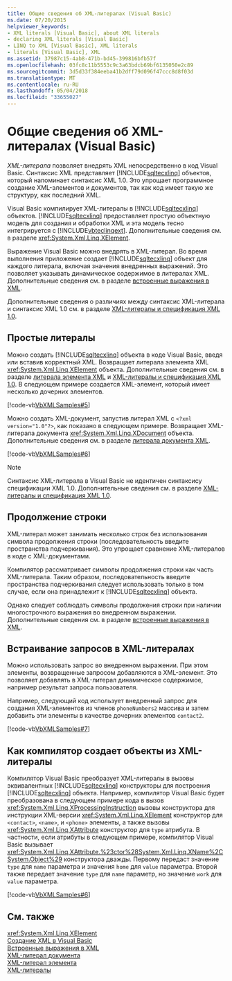 ```yaml
---
title: Общие сведения об XML-литералах (Visual Basic)
ms.date: 07/20/2015
helpviewer_keywords:
- XML literals [Visual Basic], about XML literals
- declaring XML literals [Visual Basic]
- LINQ to XML [Visual Basic], XML literals
- literals [Visual Basic], XML
ms.assetid: 37987c15-4ab8-471b-bd45-399816bfb57f
ms.openlocfilehash: 03fc8c11b5553c9c3a63bdcb69bf6135050e2c89
ms.sourcegitcommit: 3d5d33f384eeba41b2dff79d096f47ccc8d8f03d
ms.translationtype: MT
ms.contentlocale: ru-RU
ms.lasthandoff: 05/04/2018
ms.locfileid: "33655027"
---
```

# <a name="xml-literals-overview-visual-basic"></a>Общие сведения об XML-литералах (Visual Basic)
*XML-литерала* позволяет внедрять XML непосредственно в код Visual Basic. Синтаксис XML представляет [!INCLUDE[sqltecxlinq](~/includes/sqltecxlinq-md.md)] объектов, который напоминает синтаксис XML 1.0. Это упрощает программное создание XML-элементов и документов, так как код имеет такую же структуру, как последний XML.  
  
 Visual Basic компилирует XML-литералы в [!INCLUDE[sqltecxlinq](~/includes/sqltecxlinq-md.md)] объектов. [!INCLUDE[sqltecxlinq](~/includes/sqltecxlinq-md.md)] предоставляет простую объектную модель для создания и обработки XML и эта модель тесно интегрируется с [!INCLUDE[vbteclinqext](~/includes/vbteclinqext-md.md)]. Дополнительные сведения см. в разделе <xref:System.Xml.Linq.XElement>.  
  
 Выражение Visual Basic можно внедрять в XML-литерал. Во время выполнения приложение создает [!INCLUDE[sqltecxlinq](~/includes/sqltecxlinq-md.md)] объект для каждого литерала, включая значения внедренных выражений. Это позволяет указывать динамическое содержимое в литералах XML. Дополнительные сведения см. в разделе [встроенные выражения в XML](../../../../visual-basic/programming-guide/language-features/xml/embedded-expressions-in-xml.md).  
  
 Дополнительные сведения о различиях между синтаксис XML-литерала и синтаксис XML 1.0 см. в разделе [XML-литералы и спецификация XML 1.0](../../../../visual-basic/programming-guide/language-features/xml/xml-literals-and-the-xml-1-0-specification.md).  
  
## <a name="simple-literals"></a>Простые литералы  
 Можно создать [!INCLUDE[sqltecxlinq](~/includes/sqltecxlinq-md.md)] объекта в коде Visual Basic, введя или вставив корректный XML. Возвращает литерала элемента XML <xref:System.Xml.Linq.XElement> объекта. Дополнительные сведения см. в разделе [литерала элемента XML](../../../../visual-basic/language-reference/xml-literals/xml-element-literal.md) и [XML-литералы и спецификация XML 1.0](../../../../visual-basic/programming-guide/language-features/xml/xml-literals-and-the-xml-1-0-specification.md). В следующем примере создается XML-элемент, который имеет несколько дочерних элементов.  
  
 [!code-vb[VbXMLSamples#5](../../../../visual-basic/language-reference/operators/codesnippet/VisualBasic/xml-literals-overview_1.vb)]  
  
 Можно создать XML-документ, запустив литерал XML с `<?xml version="1.0"?>`, как показано в следующем примере. Возвращает XML-литерала документа <xref:System.Xml.Linq.XDocument> объекта. Дополнительные сведения см. в разделе [литерала документа XML](../../../../visual-basic/language-reference/xml-literals/xml-document-literal.md).  
  
 [!code-vb[VbXMLSamples#6](../../../../visual-basic/language-reference/operators/codesnippet/VisualBasic/xml-literals-overview_2.vb)]  
  
> [!NOTE]
>  Синтаксис XML-литерала в Visual Basic не идентичен синтаксису спецификации XML 1.0. Дополнительные сведения см. в разделе [XML-литералы и спецификация XML 1.0](../../../../visual-basic/programming-guide/language-features/xml/xml-literals-and-the-xml-1-0-specification.md).  
  
## <a name="line-continuation"></a>Продолжение строки  
 XML-литерал может занимать несколько строк без использования символа продолжения строки (последовательность введите пространства подчеркивания). Это упрощает сравнение XML-литералов в коде с XML-документами.  
  
 Компилятор рассматривает символы продолжения строки как часть XML-литерала. Таким образом, последовательность введите пространства подчеркивания следует использовать только в том случае, если она принадлежит к [!INCLUDE[sqltecxlinq](~/includes/sqltecxlinq-md.md)] объекта.  
  
 Однако следует соблюдать символы продолжения строки при наличии многострочного выражения во внедренном выражении. Дополнительные сведения см. в разделе [встроенные выражения в XML](../../../../visual-basic/programming-guide/language-features/xml/embedded-expressions-in-xml.md).  
  
## <a name="embedding-queries-in-xml-literals"></a>Встраивание запросов в XML-литералах  
 Можно использовать запрос во внедренном выражении. При этом элементы, возвращенные запросом добавляются в XML-элемент. Это позволяет добавлять в XML-литерал динамическое содержимое, например результат запроса пользователя.  
  
 Например, следующий код использует внедренный запрос для создания XML-элементов из членов `phoneNumbers2` массива и затем добавить эти элементы в качестве дочерних элементов `contact2`.  
  
 [!code-vb[VbXMLSamples#7](../../../../visual-basic/language-reference/operators/codesnippet/VisualBasic/xml-literals-overview_3.vb)]  
  
## <a name="how-the-compiler-creates-objects-from-xml-literals"></a>Как компилятор создает объекты из XML-литералы  
 Компилятор Visual Basic преобразует XML-литералы в вызовы эквивалентных [!INCLUDE[sqltecxlinq](~/includes/sqltecxlinq-md.md)] конструкторы для построения [!INCLUDE[sqltecxlinq](~/includes/sqltecxlinq-md.md)] объекта. Например, компилятор Visual Basic будет преобразована в следующем примере кода в вызов <xref:System.Xml.Linq.XProcessingInstruction> вызовы конструктора для инструкции XML-версии <xref:System.Xml.Linq.XElement> конструктор для `<contact>`, `<name>`, и `<phone>` элементы, а также вызовы <xref:System.Xml.Linq.XAttribute> конструктор для `type` атрибута. В частности, если атрибуты в следующем примере, компилятор Visual Basic вызывает <xref:System.Xml.Linq.XAttribute.%23ctor%28System.Xml.Linq.XName%2CSystem.Object%29> конструктора дважды. Первому передаст значение `type` для `name` параметра и значения `home` для `value` параметра. Второй также передает значение `type` для `name` параметр, но значение `work` для `value` параметра.  
  
 [!code-vb[VbXMLSamples#6](../../../../visual-basic/language-reference/operators/codesnippet/VisualBasic/xml-literals-overview_2.vb)]  
  
## <a name="see-also"></a>См. также  
 <xref:System.Xml.Linq.XElement>  
 [Создание XML в Visual Basic](../../../../visual-basic/programming-guide/language-features/xml/creating-xml.md)  
 [Встроенные выражения в XML](../../../../visual-basic/programming-guide/language-features/xml/embedded-expressions-in-xml.md)  
 [XML-литерал документа](../../../../visual-basic/language-reference/xml-literals/xml-document-literal.md)  
 [XML-литерал элемента](../../../../visual-basic/language-reference/xml-literals/xml-element-literal.md)  
 [XML-литералы](../../../../visual-basic/language-reference/xml-literals/index.md)

